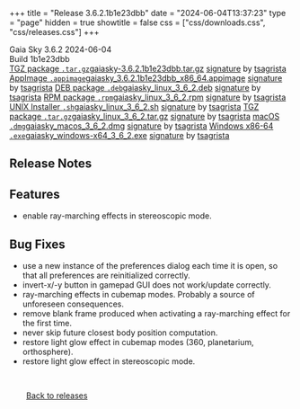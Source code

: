 +++
title = "Release 3.6.2.1b1e23dbb"
date = "2024-06-04T13:37:23"
type = "page"
hidden = true
showtitle = false
css = ["css/downloads.css", "css/releases.css"]
+++

<div class="download-container">
<div id="download-title">
<i class="i mdi:tag"></i>
Gaia Sky <span class="downloads-version">3.6.2</span> 
<time class="downloads-releasedate" datetime="2024-06-04T13:37:23" title="Published: 2024-06-04T13:37:23"><i class="i mdi:calendar"></i> 2024-06-04</time>
<div class="downloads-build">Build 1b1e23dbb</div></div>
<div class="download-section">
<a href="https://gaia.ari.uni-heidelberg.de/gaiasky/releases/3.6.2.1b1e23dbb/gaiasky-3.6.2.1b1e23dbb.tar.gz" class="download-button"><i class="i mdi:zip-box"></i> TGZ package <code>.tar.gz</code><span class="download-sub">gaiasky-3.6.2.1b1e23dbb.tar.gz</span></a>
<span class="signature">
<a href="https://gaia.ari.uni-heidelberg.de/gaiasky/releases/3.6.2.1b1e23dbb/gaiasky-3.6.2.1b1e23dbb.tar.gz.sig">signature</a>  by  <a href="https://keyserver.ubuntu.com/pks/lookup?search=0x448C2B189756743013D5F7C22FD2A59C1D734C1F&fingerprint=on&op=index">tsagrista</a>
</span>
<a href="https://gaia.ari.uni-heidelberg.de/gaiasky/releases/3.6.2.1b1e23dbb/gaiasky_3.6.2.1b1e23dbb_x86_64.appimage" class="download-button"><i class="i material-symbols:box"></i> AppImage <code>.appimage</code><span class="download-sub">gaiasky_3.6.2.1b1e23dbb_x86_64.appimage</span></a>
<span class="signature">
<a href="https://gaia.ari.uni-heidelberg.de/gaiasky/releases/3.6.2.1b1e23dbb/gaiasky_3.6.2.1b1e23dbb_x86_64.appimage.sig">signature</a>  by  <a href="https://keyserver.ubuntu.com/pks/lookup?search=0x448C2B189756743013D5F7C22FD2A59C1D734C1F&fingerprint=on&op=index">tsagrista</a>
</span>
<a href="https://gaia.ari.uni-heidelberg.de/gaiasky/releases/3.6.2.1b1e23dbb/gaiasky_linux_3_6_2.deb" class="download-button"><i class="i mdi:debian"></i> DEB package <code>.deb</code><span class="download-sub">gaiasky_linux_3_6_2.deb</span></a>
<span class="signature">
<a href="https://gaia.ari.uni-heidelberg.de/gaiasky/releases/3.6.2.1b1e23dbb/gaiasky_linux_3_6_2.deb.sig">signature</a>  by  <a href="https://keyserver.ubuntu.com/pks/lookup?search=0x448C2B189756743013D5F7C22FD2A59C1D734C1F&fingerprint=on&op=index">tsagrista</a>
</span>
<a href="https://gaia.ari.uni-heidelberg.de/gaiasky/releases/3.6.2.1b1e23dbb/gaiasky_linux_3_6_2.rpm" class="download-button"><i class="i mdi:fedora"></i> RPM package <code>.rpm</code><span class="download-sub">gaiasky_linux_3_6_2.rpm</span></a>
<span class="signature">
<a href="https://gaia.ari.uni-heidelberg.de/gaiasky/releases/3.6.2.1b1e23dbb/gaiasky_linux_3_6_2.rpm.sig">signature</a>  by  <a href="https://keyserver.ubuntu.com/pks/lookup?search=0x448C2B189756743013D5F7C22FD2A59C1D734C1F&fingerprint=on&op=index">tsagrista</a>
</span>
<a href="https://gaia.ari.uni-heidelberg.de/gaiasky/releases/3.6.2.1b1e23dbb/gaiasky_linux_3_6_2.sh" class="download-button"><i class="i token:unix"></i> UNIX Installer <code>.sh</code><span class="download-sub">gaiasky_linux_3_6_2.sh</span></a>
<span class="signature">
<a href="https://gaia.ari.uni-heidelberg.de/gaiasky/releases/3.6.2.1b1e23dbb/gaiasky_linux_3_6_2.sh.sig">signature</a>  by  <a href="https://keyserver.ubuntu.com/pks/lookup?search=0x448C2B189756743013D5F7C22FD2A59C1D734C1F&fingerprint=on&op=index">tsagrista</a>
</span>
<a href="https://gaia.ari.uni-heidelberg.de/gaiasky/releases/3.6.2.1b1e23dbb/gaiasky_linux_3_6_2.tar.gz" class="download-button"><i class="i mdi:zip-box"></i> TGZ package <code>.tar.gz</code><span class="download-sub">gaiasky_linux_3_6_2.tar.gz</span></a>
<span class="signature">
<a href="https://gaia.ari.uni-heidelberg.de/gaiasky/releases/3.6.2.1b1e23dbb/gaiasky_linux_3_6_2.tar.gz.sig">signature</a>  by  <a href="https://keyserver.ubuntu.com/pks/lookup?search=0x448C2B189756743013D5F7C22FD2A59C1D734C1F&fingerprint=on&op=index">tsagrista</a>
</span>
<a href="https://gaia.ari.uni-heidelberg.de/gaiasky/releases/3.6.2.1b1e23dbb/gaiasky_macos_3_6_2.dmg" class="download-button"><i class="i fa6-brands:apple"></i> macOS <code>.dmg</code><span class="download-sub">gaiasky_macos_3_6_2.dmg</span></a>
<span class="signature">
<a href="https://gaia.ari.uni-heidelberg.de/gaiasky/releases/3.6.2.1b1e23dbb/gaiasky_macos_3_6_2.dmg.sig">signature</a>  by  <a href="https://keyserver.ubuntu.com/pks/lookup?search=0x448C2B189756743013D5F7C22FD2A59C1D734C1F&fingerprint=on&op=index">tsagrista</a>
</span>
<a href="https://gaia.ari.uni-heidelberg.de/gaiasky/releases/3.6.2.1b1e23dbb/gaiasky_windows-x64_3_6_2.exe" class="download-button"><i class="i fa6-brands:windows"></i> Windows x86-64 <code>.exe</code><span class="download-sub">gaiasky_windows-x64_3_6_2.exe</span></a>
<span class="signature">
<a href="https://gaia.ari.uni-heidelberg.de/gaiasky/releases/3.6.2.1b1e23dbb/gaiasky_windows-x64_3_6_2.exe.sig">signature</a>  by  <a href="https://keyserver.ubuntu.com/pks/lookup?search=0x448C2B189756743013D5F7C22FD2A59C1D734C1F&fingerprint=on&op=index">tsagrista</a>
</span>
</div>
</div>

<section class="release-notes">

# Release Notes


## Features
- enable ray-marching effects in stereoscopic mode.

## Bug Fixes
- use a new instance of the preferences dialog each time it is open, so that all preferences are reinitialized correctly.
- invert-x/-y button in gamepad GUI does not work/update correctly.
- ray-marching effects in cubemap modes. Probably a source of unforeseen consequences.
- remove blank frame produced when activating a ray-marching effect for the first time.
- never skip future closest body position computation.
- restore light glow effect in cubemap modes (360, planetarium, orthosphere).
- restore light glow effect in stereoscopic mode.
</section>


<p class="center-text" style="padding: 30px;"><a href="/downloads/releases"><i class="i mdi:arrow-left-bold-circle"></i> Back to releases</a>
</p>

